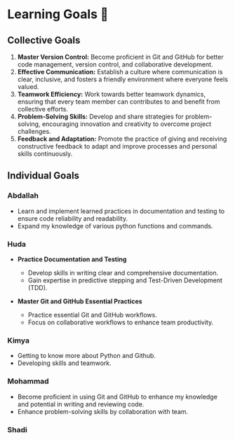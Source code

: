# Learning Goals 🏹

## Collective Goals

  1. **Master Version Control:** Become proficient in Git and GitHub for better
  code management, version control, and collaborative development.
  2. **Effective Communication:** Establish a culture where communication is
  clear, inclusive, and fosters a friendly environment where everyone feels valued.
  3. **Teamwork Efficiency:** Work towards better teamwork dynamics, ensuring that
  every team member can contributes to and benefit from collective efforts.
  4. **Problem-Solving Skills:** Develop and share strategies for problem-solving,
  encouraging innovation and creativity to overcome project challenges.
  5. **Feedback and Adaptation:** Promote the practice of giving and receiving
  constructive feedback to adapt and improve processes and personal skills continuously.

## Individual Goals

### **Abdallah**
  
- Learn and implement learned practices in documentation and testing to ensure
  code reliability and readability.
- Expand my knowledge of various python functions and commands.

### **Huda**

- **Practice Documentation and Testing**

  - Develop skills in writing clear and comprehensive documentation.
  - Gain expertise in predictive stepping and Test-Driven Development (TDD).

- **Master Git and GitHub Essential Practices**

  - Practice essential Git and GitHub workflows.
  - Focus on collaborative workflows to enhance team productivity.

### **Kimya**
  
- Getting to know more about Python and Github.
- Developing skills and teamwork.

### **Mohammad**

- Become proficient in using Git and GitHub to enhance my knowledge
  and potential in writing and reviewing code.
- Enhance problem-solving skills by collaboration with team.

### **Shadi** 
